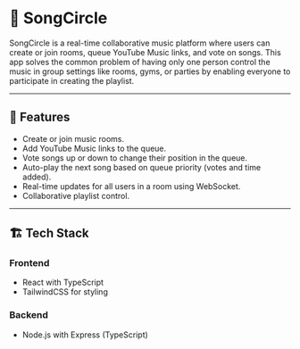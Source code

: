 # 🎵 SongCircle

SongCircle is a real-time collaborative music platform where users can create or join rooms, queue YouTube Music links, and vote on songs. This app solves the common problem of having only one person control the music in group settings like rooms, gyms, or parties by enabling everyone to participate in creating the playlist.

---

## 🚀 Features

- Create or join music rooms.
- Add YouTube Music links to the queue.
- Vote songs up or down to change their position in the queue.
- Auto-play the next song based on queue priority (votes and time added).
- Real-time updates for all users in a room using WebSocket.
- Collaborative playlist control.

---

## 🏗️ Tech Stack

### **Frontend**
- React with TypeScript
- TailwindCSS for styling

### **Backend**
- Node.js with Express (TypeScript)


